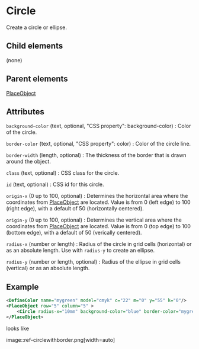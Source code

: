 # Circle



Create a circle or ellipse.



##  Child elements

(none)

##  Parent elements

[PlaceObject](../placeobject.md)


## Attributes



`background-color` (text, optional, "CSS property": background-color)
:   Color of the circle.




`border-color` (text, optional, "CSS property": color)
:   Color of the circle line.




`border-width` (length, optional)
:   The thickness of the border that is drawn around the object.




`class` (text, optional)
:   CSS class for the circle.




`id` (text, optional)
:   CSS id for this circle.




`origin-x` (0 up to 100, optional)
:   Determines the horizontal area where the coordinates from [PlaceObject](../placeobject.md) are located. Value is from 0 (left edge) to 100 (right edge), with a default of 50 (horizontally centered).




`origin-y` (0 up to 100, optional)
:   Determines the vertical area where the coordinates from [PlaceObject](../placeobject.md) are located. Value is from 0 (top edge) to 100 (bottom edge), with a default of 50 (verically centered).




`radius-x` (number or length)
:   Radius of the circle in grid cells (horizontal) or as an absolute length. Use with `radius-y` to create an ellipse.




`radius-y` (number or length, optional)
:   Radius of the ellipse in grid cells (vertical) or as an absolute length.




## Example

```xml
<DefineColor name="mygreen" model="cmyk" c="22" m="0" y="55" k="0"/>
<PlaceObject row="5" column="5" >
    <Circle radius-x="10mm" background-color="blue" border-color="mygreen" border-width="1mm"/>
</PlaceObject>

```

looks like



image::ref-circlewithborder.png[width=auto]





